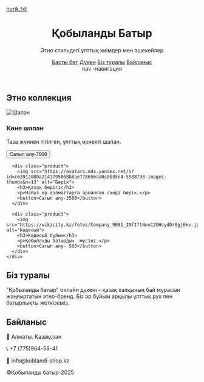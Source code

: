 [nurik.txt](https://github.com/user-attachments/files/22898396/nurik.txt)
<!DOCTYPE html>
<html lang="kk">
<head>
  <meta charset="UTF-8">
  <meta name="viewport" content="width=device-width, initial-scale=1.0">
  <title>Қобыланды батыр — Этно Онлайн Дүкен</title>
  <link rel="stylesheet" href="style.css">
</head>
<body>
  <header class="hero">
    <h1>Қобыланды Батыр</h1>
    <p>Этно стильдегі ұлттық киімдер мен  әшекейлер</p>
    <nav>
      <a href="#home">Басты бет</a>
      <a href="#shop">Дүкен</a>
      <a href="#about">Біз туралы</a>
      <a href="#contact">Байланыс</a>
    </nav>
nav -навигация 
  </header>

  <section id="shop" class="shop">
    <h2>Этно коллекция</h2>
    <div class="products">
      <div class="product">
        <img src="https://ts4.mm.bing.net/th?id=OIP.Ify8vbudC3A2jK1L4iRS_gHaHa&pid=15.1" alt="Шапан">
        <h3>Көне шапан</h3>
        <p>Таза жүннен тігілген, ұлттық өрнекті шапан.</p>
        <button>Сатып алу-7000</button>
      </div>

      <div class="product">
        <img src="https://avatars.mds.yandex.net/i?id=c63912080a2141795068b8ae778656aa0c8b35e4-5588793-images-thumbs&n=13" alt="Бөрік">
        <h3>Қазақ бөрігі</h3>
        <p>Нағыз ер азаматтарға арналған сәнді бөрік.</p>
        <button>Сатып алу-3500</button>
      </div>

      <div class="product">
        <img src="https://wikicity.kz/fotos/Company_9081_INfIftNnnC2OHcydDr0gj6kv.jpeg" alt="Кәдесый">
        <h3>Кәдесый бұйым</h3>
        <p>Қобыланды батырдын  мүсіні.</p>
        <button>Сатып алу- 500</button>
      </div>
    </div>
  </section>

  <section id="about" class="about">
    <h2>Біз туралы</h2>
    <p>
      "Қобыланды батыр" онлайн дүкені – қазақ халқының бай мұрасын жаңғыртатын этно-бренд. Біз әр бұйым арқылы ұлттық рух пен батырлықты жеткіземіз.    </p>
  </section>

  <footer id="contact">
    <h2>Байланыс </h2>
    <p>📍 Алматы. Қазақстан </p>
    <p>📞 +7 (775)964-58-41 </p>
    <p>📧 info@koblandi-shop.kz</p>
    <p class="copy">©Қобыланды батыр-2025 </p>
  </footer>

</body>
</html>
